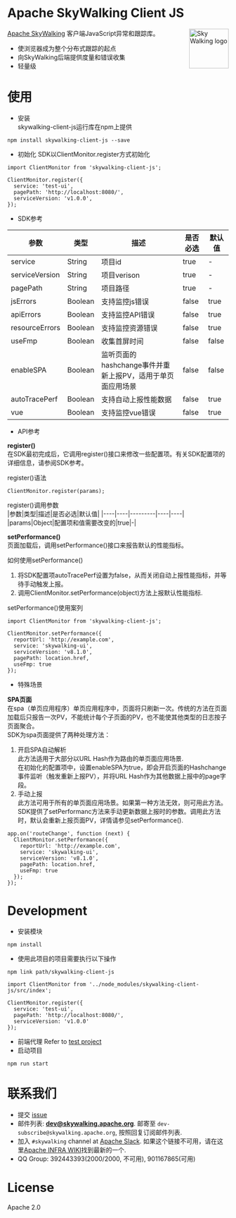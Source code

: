 Apache SkyWalking Client JS
==========

<img src="http://skywalking.apache.org/assets/logo.svg" alt="Sky Walking logo" height="90px" align="right" />

[Apache SkyWalking](https://github.com/apache/skywalking) 客户端JavaScript异常和跟踪库。
- 使浏览器成为整个分布式跟踪的起点
- 向SkyWalking后端提供度量和错误收集
- 轻量级

# 使用
* 安装  
skywalking-client-js运行库在npm上提供  
```
npm install skywalking-client-js --save
```
* 初始化
SDK以ClientMonitor.register方式初始化
```
import ClientMonitor from 'skywalking-client-js';
```
```
ClientMonitor.register({
  service: 'test-ui',
  pagePath: 'http://localhost:8080/',
  serviceVersion: 'v1.0.0',
});
```
* SDK参考

|参数|类型|描述|是否必选|默认值|
|----|----|----|----|----|
|service|String|项目id|true|-|
|serviceVersion|String|项目verison|true|-|
|pagePath|String|项目路径|true|-|
|jsErrors|Boolean|支持监控js错误|false|true|
|apiErrors|Boolean|支持监控API错误|false|true|
|resourceErrors|Boolean|支持监控资源错误|false|true|
|useFmp|Boolean|收集首屏时间|false|false|
|enableSPA|Boolean|监听页面的hashchange事件并重新上报PV，适用于单页面应用场景|false|false|
|autoTracePerf|Boolean|支持自动上报性能数据|false|true|
|vue|Boolean|支持监控vue错误|false|true|

* API参考

**register()**  
在SDK最初完成后，它调用register()接口来修改一些配置项。有关SDK配置项的详细信息，请参阅SDK参考。  

register()语法  
```
ClientMonitor.register(params);
```

register()调用参数  
|参数|类型|描述|是否必选|默认值|
|----|----|---------|----|----|
|params|Object|配置项和值需要改变的|true|-|

**setPerformance()**  
页面加载后，调用setPerformance()接口来报告默认的性能指标。  

如何使用setPerformance()  
1. 将SDK配置项autoTracePerf设置为false，从而关闭自动上报性能指标，并等待手动触发上报。  
2. 调用ClientMonitor.setPerformance(object)方法上报默认性能指标.  

setPerformance()使用案列 
```
import ClientMonitor from 'skywalking-client-js';

ClientMonitor.setPerformance({
  reportUrl: 'http://example.com',
  service: 'skywalking-ui',
  serviceVersion: 'v8.1.0',
  pagePath: location.href,
  useFmp: true
});
```
* 特殊场景

**SPA页面**  
在spa（单页应用程序）单页应用程序中，页面将只刷新一次。传统的方法在页面加载后只报告一次PV，不能统计每个子页面的PV，也不能使其他类型的日志按子页面聚合。   
SDK为spa页面提供了两种处理方法：  
1. 开启SPA自动解析  
此方法适用于大部分以URL Hash作为路由的单页面应用场景.  
在初始化的配置项中，设置enableSPA为true，即会开启页面的Hashchange事件监听（触发重新上报PV），并将URL Hash作为其他数据上报中的page字段。   
2. 手动上报  
此方法可用于所有的单页面应用场景。如果第一种方法无效，则可用此方法。  
SDK提供了setPerformanc方法来手动更新数据上报时的参数。调用此方法时，默认会重新上报页面PV，详情请参见setPerformance().  
```
app.on('routeChange', function (next) {
  ClientMonitor.setPerformance({
    reportUrl: 'http://example.com',
    service: 'skywalking-ui',
    serviceVersion: 'v8.1.0',
    pagePath: location.href,
    useFmp: true
  });
});   
```

# Development
* 安装模块
```
npm install
```
* 使用此项目的项目需要执行以下操作  

```
npm link path/skywalking-client-js
```
```
import ClientMonitor from '../node_modules/skywalking-client-js/src/index';

ClientMonitor.register({
  service: 'test-ui',
  pagePath: 'http://localhost:8080/',
  serviceVersion: 'v1.0.0'
});
```
* 前端代理
Refer to [test project](https://github.com/SkyAPMTest/skywalking-client-test)
* 启动项目
```
npm run start
```

# 联系我们
* 提交 [issue](https://github.com/apache/skywalking/issues)
* 邮件列表: **dev@skywalking.apache.org**. 邮寄至 `dev-subscribe@skywalking.apache.org`, 按照回复订阅邮件列表.
* 加入 `#skywalking` channel at [Apache Slack](https://join.slack.com/t/the-asf/shared_invite/enQtNzc2ODE3MjI1MDk1LTAyZGJmNTg1NWZhNmVmOWZjMjA2MGUyOGY4MjE5ZGUwOTQxY2Q3MDBmNTM5YTllNGU4M2QyMzQ4M2U4ZjQ5YmY). 如果这个链接不可用，请在这里[Apache INFRA WIKI](https://cwiki.apache.org/confluence/display/INFRA/Slack+Guest+Invites)找到最新的一个.
* QQ Group: 392443393(2000/2000, 不可用), 901167865(可用)

# License
Apache 2.0
